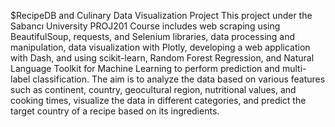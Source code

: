$RecipeDB and Culinary Data Visualization Project 
This project under the Sabancı University PROJ201 Course includes web scraping using BeautifulSoup, requests, and Selenium libraries, data processing and manipulation, data visualization with Plotly, developing a web application with Dash, and using scikit-learn, Random Forest Regression, and Natural Language Toolkit for Machine Learning to perform prediction and multi-label classification. The aim is to analyze the data based on various features such as continent, country, geocultural region, nutritional values, and cooking times, visualize the data in different categories, and predict the target country of a recipe based on its ingredients.
